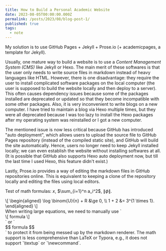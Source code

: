 ```yaml
---
title: How to Build a Personal Academic Website
date: 2023-08-05T00:00:00.000Z
permalink: /posts/2023/08/blog-post-1/
published: true
tags:
  - note
---
```


My solution is to use GitHub Pages + Jekyll + Prose.io (+ academicpages, a template for Jekyll).

Usually, one mature way to build a website is to use a *Content Management System (CMS)* like Jekyll or Hexo. The main merit of these softwares is that the user only needs to write source files in markdown instead of heavy languages like HTML. However, there is one disadvantage: they require the user to install complicated software packages on the local computer (the user is supposed to build the website locally and then deploy to a server). This often causes dependency issues because some of the packages installed are deprecated or updated so that they become incompatible with some other packages. Also, it is very inconvenient to write blogs on a new computer. I have tried to maintain a blog via Hexo multiple times, but they were all deprecated because I was too lazy to install the Hexo packages after my operating system was reinstalled or I got a new computer.

The mentioned issue is now less critical because GitHub has introduced "auto deployment", which allows users to upload the source file to GitHub Pages repository (instead of the compiled static site), and GitHub will build the site automatically. Hence, users no longer need to keep Jekyll installed locally; we can even establish the website without installing softwares at all. (It is possible that GitHub also supports Hexo auto deployment now, but till the last time I used Hexo, this feature didn't exist.)

Lastly, Prose.io provides a way of editing the markdown files in GitHub repositories online. This is equivalent to keeping a clone of the repository locally and editing the files using local editors.

Test of math formulas: $x$, $\sum_{i=1}^n a_i^2$, $\Big\lVert\phi\Big\rVert$.
<div>
\[
\begin{aligned}
\log \binom{U}{n} + R &\ge 0, \\
1 + 2 &= 3^{1 \times 1}.
\end{aligned}
\]
</div>
When writing large equations, we need to manually use `<div>\[ formula \]</div>` or `<div>$$ formula $$</div>` to protect it from being messed up by the markdown renderer. The math support is less comprehensive than LaTeX or Typora, e.g., it does not support `\textup` or `\newcommand`.
